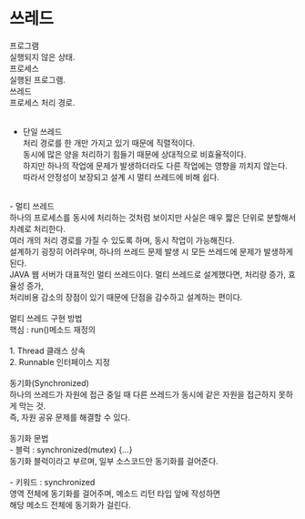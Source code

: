 # 쓰레드
프로그램<br>
	실행되지 않은 상태.<br>
프로세스<br>
	실행된 프로그램.<br>
쓰레드<br>
	프로세스 처리 경로.	<br>
<br>
 - 단일 쓰레드<br>
	처리 경로를 한 개만 가지고 있기 때문에 직렬적이다.<br>
	동시에 많은 양을 처리하기 힘들기 때문에 상대적으로 비효율적이다.<br>
	하지만 하나의 작업에 문제가 발생하더라도 다른 작업에는 영향을 끼치지 않는다.<br>
	따라서 안정성이 보장되고 설계 시 멀티 쓰레드에 비해 쉽다.<br>
<br>
 - 멀티 쓰레드<br>
	하나의 프로세스를 동시에 처리하는 것처럼 보이지만 사실은 매우 짧은 단위로 분할해서 차례로 처리한다.<br>
	여러 개의 처리 경로를 가질 수 있도록 하며, 동시 작업이 가능해진다.<br>
	설계하기 굉장히 어려우며, 하나의 쓰레드 문제 발생 시 모든 쓰레드에 문제가 발생하게 된다.<br>
	JAVA 웹 서버가 대표적인 멀티 쓰레드이다. 멀티 쓰레드로 설계했다면, 처리량 증가, 효율성 증가,<br>
	처리비용 감소의 장점이 있기 때문에 단점을 감수하고 설계하는 편이다.<br>
<br>
멀티 쓰레드 구현 방법<br>
	핵심 : run()메소드 재정의<br>
<br>
	1. Thread 클래스 상속<br>
	2. Runnable 인터페이스 지정<br>
  <br>
동기화(Synchronized)<br>
	하나의 쓰레드가 자원에 접근 중일 때 다른 쓰레드가 동시에 같은 자원을 접근하지 못하게 막는 것.<br>
	즉, 자원 공유 문제를 해결할 수 있다.<br>
<br>
동기화 문법<br>
	- 블럭 : synchronized(mutex) {...}<br>
		동기화 블럭이라고 부르며, 일부 소스코드만 동기화를 걸어준다.<br>
	<br>
	- 키워드 : synchronized<br>
		영역 전체에 동기화를 걸어주며, 메소드 리턴 타입 앞에 작성하면<br>
		해당 메소드 전체에 동기화가 걸린다.<br>
